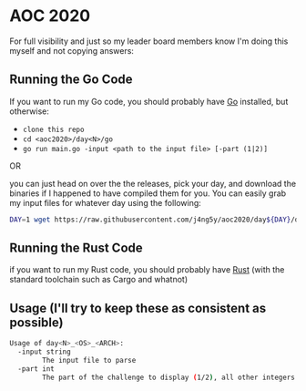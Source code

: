 # AOC 2020

For full visibility and just so my leader board members know I'm doing this myself and not copying answers:

## Running the Go Code

If you want to run my Go code, you should probably have [Go](https://golang.org/dl) installed, but otherwise:

- `clone this repo`
- `cd <aoc2020>/day<N>/go`
- `go run main.go -input <path to the input file> [-part (1|2)]`

OR

you can just head on over the the releases, pick your day, and download the binaries if I happened to have compiled them for you.
You can easily grab my input files for whatever day using the following:

```bash
DAY=1 wget https://raw.githubusercontent.com/j4ng5y/aoc2020/day${DAY}/day${DAY}/input.txt
```

## Running the Rust Code

if you want to run my Rust code, you should probably have [Rust](https://rustup.rs) (with the standard toolchain such as Cargo and whatnot)

## Usage (I'll try to keep these as consistent as possible)

```bash
Usage of day<N>_<OS>_<ARCH>:
  -input string
        The input file to parse
  -part int
        The part of the challenge to display (1/2), all other integers (or no value), displays both
```
